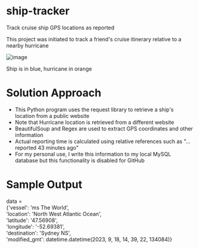 # ship-tracker
Track cruise ship GPS locations as reported

This project was initiated to track a friend's cruise itinerary relative to a nearby hurricane

![image](https://github.com/drintoul/ship-tracker/assets/40215603/75d50726-2f56-41ec-9ac4-cb4f031a4ab9)

Ship is in blue, hurricane in orange

# Solution Approach
* This Python program uses the request library to retrieve a ship's location from a public website
* Note that Hurricane location is retrieved from a different website
* BeautifulSoup and Regex are used to extract GPS coordinates and other information
* Actual reporting time is calculated using relative references such as "... reported 43 minutes ago"
* For my personal use, I write this information to my local MySQL database but this functionality is disabled for GitHub

# Sample Output

data =   
{'vessel': 'ms The World',  
 'location': 'North West Atlantic Ocean',  
 'latitude': '47.56908',  
 'longitude': '-52.69381',  
 'destination': 'Sydney NS',  
 'modified_gmt': datetime.datetime(2023, 9, 18, 14, 39, 22, 134084)}
